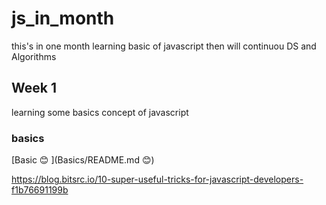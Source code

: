 # js_in_month
this's in one month learning basic of javascript then will continuou DS and Algorithms


## Week 1
learning some basics concept of javascript
### basics
[Basic :blush: ](Basics/README.md :blush:)  

https://blog.bitsrc.io/10-super-useful-tricks-for-javascript-developers-f1b76691199b